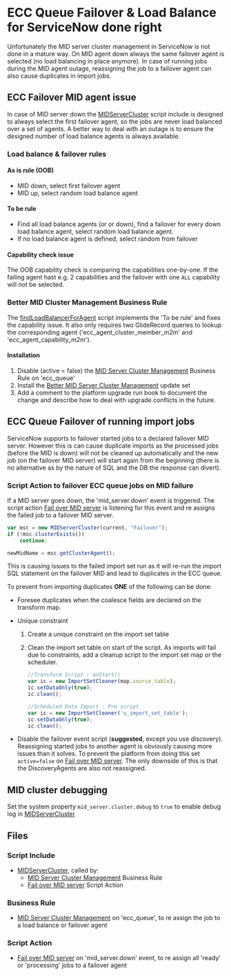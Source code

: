 # ECC Queue Failover & Load Balance for ServiceNow done right

Unfortunately the MID server cluster management in ServiceNow is not done in a mature way. On MID agent down always the same failover agent is selected (no load balancing in place anymore). In case of running jobs during the MID agent outage, reassigning the job to a failover agent can also cause duplicates in import jobs.

## ECC Failover MID agent issue

In case of MID server down the [MIDServerCluster] script include is designed to always select the first failover agent, so the jobs are never load balanced over a set of agents. A better way to deal with an outage is to ensure the designed number of load balance agents is always available.

### Load balance & failover rules

#### As is rule (OOB)

- MID down, select first failover agent
- MID up, select random load balance agent

#### To be rule

- Find all load balance agents (or or down), find a failover for every down load balance agent, select random load balance agent.
- If no load balance agent is defined, select random from failover

#### Capability check issue

The OOB capability check is comparing the capabilities one-by-one. If the failing agent hast e.g. 2 capabilities and the failover with one `ALL` capability will not be selected.

### Better MID Cluster Management Business Rule

The [findLoadBalancerForAgent](better-mid-cluster-mgm.js#L17) script implements the 'To be rule' and fixes the capability issue. It also only requires two GlideRecord queries to lookup the corresponding agent ('ecc_agent_cluster_member_m2m' and 'ecc_agent_capability_m2m').

#### Installation

1. Disable (active = false) the [MID Server Cluster Management] Business Rule on 'ecc_queue'
2. Install the [Better MID Server Cluster Management] update set
3. Add a comment to the platform upgrade run book to document the change and describe how to deal with upgrade conflicts in the future.



## ECC Queue Failover of running import jobs

ServiceNow supports to failover started jobs to a declared failover MID server. However this is can cause duplicate imports as the processed jobs (before the MID is down) will not be cleaned up automatically and the new job (on the failover MID server) will start again from the beginning (there is no alternative as by the nature of SQL and the DB the response can divert).

### Script Action to failover ECC queue jobs on MID failure

If a MID server goes down, the 'mid_server.down' event is triggered.
The script action [Fail over MID server] is listening for this event and re assigns the failed job to a failover MID server.

```javascript
var msc = new MIDServerCluster(current, "Failover");
if (!msc.clusterExists())
    continue;

newMidName = msc.getClusterAgent();
```

This is causing issues to the failed import set run as it will re-run the import SQL statement on the failover MID and lead to duplicates in the ECC queue.

To prevent from importing duplicates **ONE** of the following can be done:

- Foresee duplicates when the coalesce fields are declared on the transform map.

- Unique constraint
    1. Create a unique constraint on the import set table
    2. Clean the import set table on start of the script. As imports will fail due to constraints, add a cleanup script to the import set map or the scheduler.

        ```javascript
        //Transform Script : onStart()
        var ic = new ImportSetCleaner(map.source_table);
        ic.setDataOnly(true);
        ic.clean();

        //Scheduled Data Import : Pre script
        var ic = new ImportSetCleaner('u_import_set_table');
        ic.setDataOnly(true);
        ic.clean();
        ```

- Disable the failover event script (**suggested**, except you use discovery). Reassigning started jobs to another agent is obviously causing more issues than it solves. To prevent the platform from doing this set `active=false` on [Fail over MID server]. The only downside of this is that the DiscoveryAgents are also not reassigned.

## MID cluster debugging

Set the system property `mid_server.cluster.debug` to `true` to enable debug log in [MIDServerCluster]

## Files

### Script Include

- [MIDServerCluster], called by:
  - [MID Server Cluster Management] Business Rule
  - [Fail over MID server] Script Action

### Business Rule

- [MID Server Cluster Management] on 'ecc_queue', to re assign the job to a load balance or failover agent

### Script Action

- [Fail over MID server] on 'mid_server.down' event, to re assign all 'ready' or 'processing' jobs to a failover agent

[MIDServerCluster]: https://dev000000.service-now.com/sys_script_include.do?sys_id=f6c69a020a0006bc36db905d8d02dfc2
[MID Server Cluster Management]: https://dev000000.service-now.com/sys_script.do?sys_id=297749870a0006bc2145d31c2d2335b9
[Fail over MID server]: https://dev000000.service-now.com/sysevent_script_action.do?sys_id=f6c24d230a0006bc394931345fba7a8a
[Better MID Server Cluster Management]: better-mid-cluster-mgm.xml